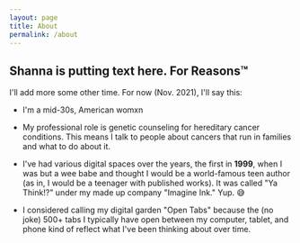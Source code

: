 ```yaml
---
layout: page
title: About
permalink: /about
---
```



## Shanna is putting text here. For Reasons™️


I'll add more some other time. For now (Nov. 2021), I'll say this:


- I'm a mid-30s, American womxn


- My professional role is genetic counseling for hereditary cancer conditions. This means I talk to people about cancers that run in families and what to do about it.


- I've had various digital spaces over the years, the first in **1999**, when I was but a wee babe and thought I would be a world-famous teen author (as in, I would be a teenager with published works). It was called "Ya Think!?" under my made up company "Imagine Ink." Yup. 😅




- I considered calling my digital garden "Open Tabs" because the (no joke) 500+ tabs I typically have open between my computer, tablet, and phone kind of reflect what I've been thinking about over time.


<!--
do I want to make fancier bullets? Can't be bothered now but some quick resources:
https://love2dev.com/blog/customize-bulleted-list/
https://web.dev/css-marker-pseudo-element/
⧨ ⧩ ⍟ ⌾
-->